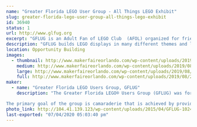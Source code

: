 ```yaml
---
name: "Greater Florida LEGO User Group - All Things LEGO Exhibit"
slug: greater-florida-lego-user-group-all-things-lego-exhibit
id: 36940
status: 1
url: http://www.glfug.org
excerpt: "GFLUG is an Adult Fan of LEGO Club  (AFOL) organized for friendship and fellowship around our love of the brick. We collect, build, and display our My Own Creations, MOCs, in the Tampa and Orlando areas and points in between. "
description: "GFLUG builds LEGO displays in many different themes and layouts. We have built trains and towns, coasters and thrill rides, and mosaics and sculptures. We plan to have many different themes on display."
location: Opportunity Building
images:
  - thumbnail: http://www.makerfaireorlando.com/wp-content/uploads/2019/08/20190517_165955_HDR.jpg
    medium: http://www.makerfaireorlando.com/wp-content/uploads/2019/08/20190517_165955_HDR.jpg
    large: http://www.makerfaireorlando.com/wp-content/uploads/2019/08/20190517_165955_HDR.jpg
    full: http://www.makerfaireorlando.com/wp-content/uploads/2019/08/20190517_165955_HDR.jpg
maker:
  - name: "Greater Florida LEGO Users Group, GFLUG"
    description: "The Greater Florida LEGO® Users Group (GFLUG) was formed in summer of 2000 for the sole purpose of giving Adult Fans of LEGO® (AFoL) a way to express their unique hobby. Over the years we have displayed at numerous model railroad shows, art festivals, Disney conventions and sci-fi conventions as a group. GFLUG does not favor one form of the hobby over any other, giving its membership a wide range of exposure.

The primary goal of the group is camaraderie that is achieved by providing members the opportunity to meet other adults who share a common fascination with the LEGO® hobby through correspondence, meetings and events. We are a family oriented group with member's spouses and children helping at select events and enjoying the fruits of our building labor."
photo_link: http://104.41.139.123/wp-content/uploads/2015/04/GFLUG-1024x787.jpg
last-exported: "07/04/2020 05:03:40 pm"
---
```

